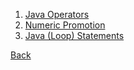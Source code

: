 1. [Java Operators](operators/README.md)
1. [Numeric Promotion]()
1. [Java (Loop) Statements](statements/README.md)

[Back](../)
